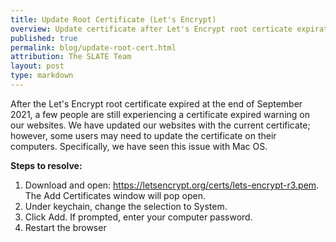 ```yaml
---
title: Update Root Certificate (Let's Encrypt)
overview: Update certificate after Let's Encrypt root certicate expiration 
published: true
permalink: blog/update-root-cert.html
attribution: The SLATE Team 
layout: post
type: markdown
---
```


After the Let's Encrypt root certificate expired at the end of September 2021, a few people are still experiencing a certificate expired warning on our websites.  We have updated our websites with the current certificate; however, some users may need to update the certificate on their computers. Specifically, we have seen this issue with Mac OS.

<!--end_excerpt-->

**Steps to resolve:**

1. Download and open: https://letsencrypt.org/certs/lets-encrypt-r3.pem. The Add Certificates window will pop open. 
1. Under keychain, change the selection to System. 
1. Click Add. If prompted, enter your computer password. 
1. Restart the browser